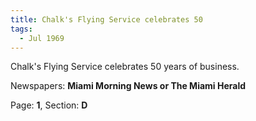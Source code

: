 ```yaml
---  
title: Chalk's Flying Service celebrates 50  
tags:  
  - Jul 1969  
---  
```

  
Chalk's Flying Service celebrates 50 years of business.  
  
Newspapers: **Miami Morning News or The Miami Herald**  
  
Page: **1**, Section: **D** 
